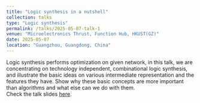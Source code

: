 ```yaml
---
title: "Logic synthesis in a nutshell"
collection: talks
type: "Logic synthesis"
permalink: /talks/2025-05-07-talk-1
venue: "Microelectronics Thrust, Function Hub, HKUST(GZ)"
date: 2025-05-07
location: "Guangzhou, Guangdong, China"
---
```


Logic synthesis performs optimization on given network, in this talk, we are concentrating on technology independent, combinational logic synthesis, and illustrate the basic ideas on various intermediate representation and the features they have. Show why these basic concepts are more important than algorithms and what else can we do with them.
<br>
Check the talk slides [here](../files/20250507_LogicSynthesisInANutshell.pdf).
